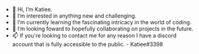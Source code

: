 - 👋 Hi, I’m Katiee.
- 👀 I’m interested in anything new and challenging.
- 🌱 I’m currently learning the fascinating intricacy in the world of coding.
- 💞️ I’m looking foward to hopefully collaborating on projects in the future.
- 📫 If you're looking to contact me for any reason I have a discord account that is fully accessible to the public. - Katiee#3398
